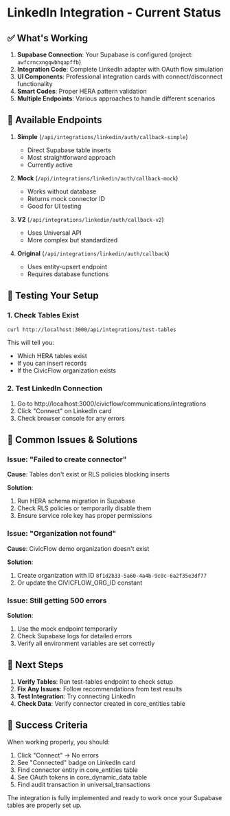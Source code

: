 # LinkedIn Integration - Current Status

## ✅ What's Working

1. **Supabase Connection**: Your Supabase is configured (project: `awfcrncxngqwbhqapffb`)
2. **Integration Code**: Complete LinkedIn adapter with OAuth flow simulation
3. **UI Components**: Professional integration cards with connect/disconnect functionality
4. **Smart Codes**: Proper HERA pattern validation
5. **Multiple Endpoints**: Various approaches to handle different scenarios

## 🔧 Available Endpoints

1. **Simple** (`/api/integrations/linkedin/auth/callback-simple`)
   - Direct Supabase table inserts
   - Most straightforward approach
   - Currently active

2. **Mock** (`/api/integrations/linkedin/auth/callback-mock`) 
   - Works without database
   - Returns mock connector ID
   - Good for UI testing

3. **V2** (`/api/integrations/linkedin/auth/callback-v2`)
   - Uses Universal API
   - More complex but standardized

4. **Original** (`/api/integrations/linkedin/auth/callback`)
   - Uses entity-upsert endpoint
   - Requires database functions

## 🧪 Testing Your Setup

### 1. Check Tables Exist
```bash
curl http://localhost:3000/api/integrations/test-tables
```

This will tell you:
- Which HERA tables exist
- If you can insert records
- If the CivicFlow organization exists

### 2. Test LinkedIn Connection
1. Go to http://localhost:3000/civicflow/communications/integrations
2. Click "Connect" on LinkedIn card
3. Check browser console for any errors

## 🚨 Common Issues & Solutions

### Issue: "Failed to create connector"
**Cause**: Tables don't exist or RLS policies blocking inserts

**Solution**:
1. Run HERA schema migration in Supabase
2. Check RLS policies or temporarily disable them
3. Ensure service role key has proper permissions

### Issue: "Organization not found"
**Cause**: CivicFlow demo organization doesn't exist

**Solution**:
1. Create organization with ID `8f1d2b33-5a60-4a4b-9c0c-6a2f35e3df77`
2. Or update the CIVICFLOW_ORG_ID constant

### Issue: Still getting 500 errors
**Solution**:
1. Use the mock endpoint temporarily
2. Check Supabase logs for detailed errors
3. Verify all environment variables are set correctly

## 📝 Next Steps

1. **Verify Tables**: Run test-tables endpoint to check setup
2. **Fix Any Issues**: Follow recommendations from test results
3. **Test Integration**: Try connecting LinkedIn
4. **Check Data**: Verify connector created in core_entities table

## 🎯 Success Criteria

When working properly, you should:
1. Click "Connect" → No errors
2. See "Connected" badge on LinkedIn card
3. Find connector entity in core_entities table
4. See OAuth tokens in core_dynamic_data table
5. Find audit transaction in universal_transactions

The integration is fully implemented and ready to work once your Supabase tables are properly set up.